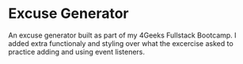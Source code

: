 # Excuse Generator

An excuse generator built as part of my 4Geeks Fullstack Bootcamp. I added extra functionaly and styling over what the excercise asked to practice adding and using event listeners.
